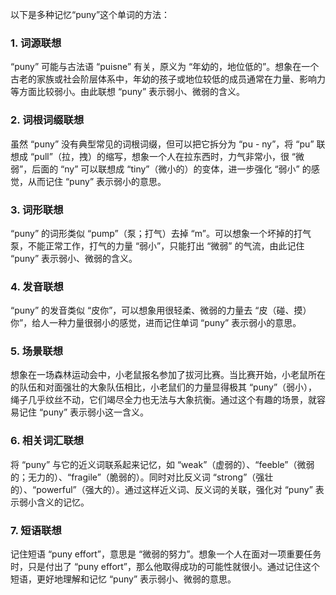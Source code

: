 以下是多种记忆“puny”这个单词的方法：

### 1. 词源联想
“puny” 可能与古法语 “puisne” 有关，原义为 “年幼的，地位低的”。想象在一个古老的家族或社会阶层体系中，年幼的孩子或地位较低的成员通常在力量、影响力等方面比较弱小。由此联想 “puny” 表示弱小、微弱的含义。

### 2. 词根词缀联想
虽然 “puny” 没有典型常见的词根词缀，但可以把它拆分为 “pu - ny”，将 “pu” 联想成 “pull”（拉，拽）的缩写，想象一个人在拉东西时，力气非常小，很 “微弱”，后面的 “ny” 可以联想成 “tiny”（微小的）的变体，进一步强化 “弱小” 的感觉，从而记住 “puny” 表示弱小的意思。

### 3. 词形联想
“puny” 的词形类似 “pump”（泵；打气）去掉 “m”。可以想象一个坏掉的打气泵，不能正常工作，打气的力量 “弱小”，只能打出 “微弱” 的气流，由此记住 “puny” 表示弱小、微弱的含义。

### 4. 发音联想
“puny” 的发音类似 “皮你”，可以想象用很轻柔、微弱的力量去 “皮（碰、摸）你”，给人一种力量很弱小的感觉，进而记住单词 “puny” 表示弱小的意思。

### 5. 场景联想
想象在一场森林运动会中，小老鼠报名参加了拔河比赛。当比赛开始，小老鼠所在的队伍和对面强壮的大象队伍相比，小老鼠们的力量显得极其 “puny”（弱小），绳子几乎纹丝不动，它们竭尽全力也无法与大象抗衡。通过这个有趣的场景，就容易记住 “puny” 表示弱小这一含义。

### 6. 相关词汇联想
将 “puny” 与它的近义词联系起来记忆，如 “weak”（虚弱的）、“feeble”（微弱的；无力的）、“fragile”（脆弱的）。同时对比反义词 “strong”（强壮的）、“powerful”（强大的）。通过这样近义词、反义词的关联，强化对 “puny” 表示弱小含义的记忆。

### 7. 短语联想
记住短语 “puny effort”，意思是 “微弱的努力”。想象一个人在面对一项重要任务时，只是付出了 “puny effort”，那么他取得成功的可能性就很小。通过记住这个短语，更好地理解和记忆 “puny” 表示弱小、微弱的意思。 
